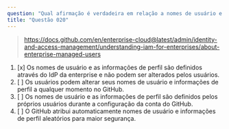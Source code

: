 ```yaml
---
question: "Qual afirmação é verdadeira em relação a nomes de usuário e informações de perfil para Enterprise Managed Users?"
title: "Questão 020"
---
```


> https://docs.github.com/en/enterprise-cloud@latest/admin/identity-and-access-management/understanding-iam-for-enterprises/about-enterprise-managed-users
1. [x] Os nomes de usuário e as informações de perfil são definidos através do IdP da enterprise e não podem ser alterados pelos usuários.
1. [ ] Os usuários podem alterar seus nomes de usuário e informações de perfil a qualquer momento no GitHub.
1. [ ] Os nomes de usuário e as informações de perfil são definidos pelos próprios usuários durante a configuração da conta do GitHub.
1. [ ] O GitHub atribui automaticamente nomes de usuário e informações de perfil aleatórios para maior segurança.
